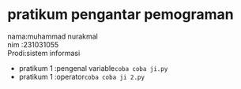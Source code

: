 # pratikum pengantar pemograman
<p></p>

<div>nama:muhammad nurakmal</div>
<div>nim :231031055</div>
<div>Prodi:sistem informasi</div>

* pratikum 1 :pengenal variable`coba coba ji.py`
* pratikum 1 :operator`coba coba ji 2.py`
